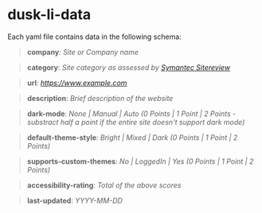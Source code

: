# dusk-li-data

Each yaml file contains data in the following schema:

> **company**: *Site or Company name*

> **category**: *Site category as assessed by [Symantec Sitereview](https://sitereview.bluecoat.com/)*

> **url**: *https://www.example.com*

> **description**: *Brief description of the website*

> **dark-mode**: *None | Manual | Auto (0 Points | 1 Point | 2 Points - substract half a point if the entire site doesn't support dark mode)*

> **default-theme-style**: *Bright | Mixed | Dark (0 Points | 1 Point | 2 Points)*

> **supports-custom-themes**: *No | LoggedIn | Yes (0 Points | 1 Point | 2 Points)*

> **accessibility-rating**: *Total of the above scores*

> **last-updated**: *YYYY-MM-DD*